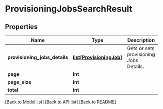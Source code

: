 # ProvisioningJobsSearchResult

## Properties
Name | Type | Description | Notes
------------ | ------------- | ------------- | -------------
**provisioning_jobs_details** | [**list[ProvisioningJob]**](ProvisioningJob.md) | Gets or sets provisioning Jobs Details. | [optional] 
**page** | **int** |  | [optional] 
**page_size** | **int** |  | [optional] 
**total** | **int** |  | [optional] 

[[Back to Model list]](../README.md#documentation-for-models) [[Back to API list]](../README.md#documentation-for-api-endpoints) [[Back to README]](../README.md)


